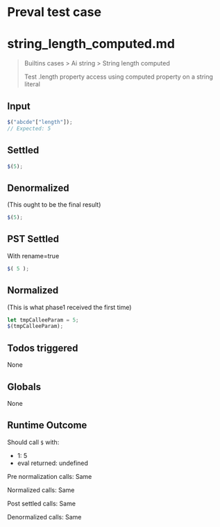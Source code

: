 # Preval test case

# string_length_computed.md

> Builtins cases > Ai string > String length computed
>
> Test .length property access using computed property on a string literal

## Input

`````js filename=intro
$("abcde"["length"]);
// Expected: 5
`````


## Settled


`````js filename=intro
$(5);
`````


## Denormalized
(This ought to be the final result)

`````js filename=intro
$(5);
`````


## PST Settled
With rename=true

`````js filename=intro
$( 5 );
`````


## Normalized
(This is what phase1 received the first time)

`````js filename=intro
let tmpCalleeParam = 5;
$(tmpCalleeParam);
`````


## Todos triggered


None


## Globals


None


## Runtime Outcome


Should call `$` with:
 - 1: 5
 - eval returned: undefined

Pre normalization calls: Same

Normalized calls: Same

Post settled calls: Same

Denormalized calls: Same
